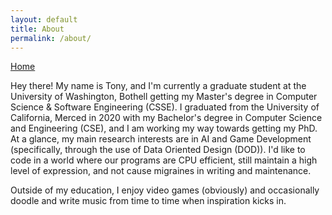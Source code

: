 ```yaml
---
layout: default
title: About
permalink: /about/
---
```

[Home](/home/)

Hey there! My name is Tony, and I'm currently a graduate student at the University of Washington, Bothell getting my Master's
degree in Computer Science & Software Engineering (CSSE). I graduated from the University of California, Merced in 2020 with my Bachelor's degree in Computer Science and Engineering (CSE), and I am working my way towards getting my PhD. At a glance, my main research interests are in AI and Game Development (specifically, through the use of Data Oriented Design (DOD)). I'd like to code in a world where our programs are CPU efficient, still maintain a high level of expression, and not cause migraines in writing and maintenance.

Outside of my education, I enjoy video games (obviously) and occasionally doodle and write music from time to time when inspiration kicks in.
